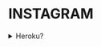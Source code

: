 # INSTAGRAM

<details>
    <summary>  Heroku?</summary>

- Click the button to deploy

[![Deploy](https://www.herokucdn.com/deploy/button.svg)](https://heroku.com/deploy) 
</details>
